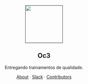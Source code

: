 <!-- markdownlint-disable MD033 MD041 -->

<p align="center">
  <a href="">
    <img src="https://i.imgur.com/EVNrtPP.jpg" height="124" />
  </a>
  <h2 align="center">Oc3</h2>
</p>

<p align="center">Entregando trainamentos de qualidade.</p>

<p align="center">
  <a href="">About</a>
  ·
  <a href="">Slack</a>
  ·
  <a href="">Contributors</a>
</p>
